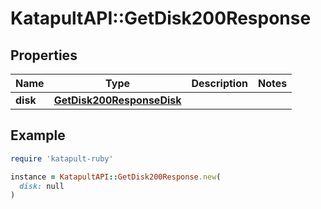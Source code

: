 # KatapultAPI::GetDisk200Response

## Properties

| Name | Type | Description | Notes |
| ---- | ---- | ----------- | ----- |
| **disk** | [**GetDisk200ResponseDisk**](GetDisk200ResponseDisk.md) |  |  |

## Example

```ruby
require 'katapult-ruby'

instance = KatapultAPI::GetDisk200Response.new(
  disk: null
)
```

